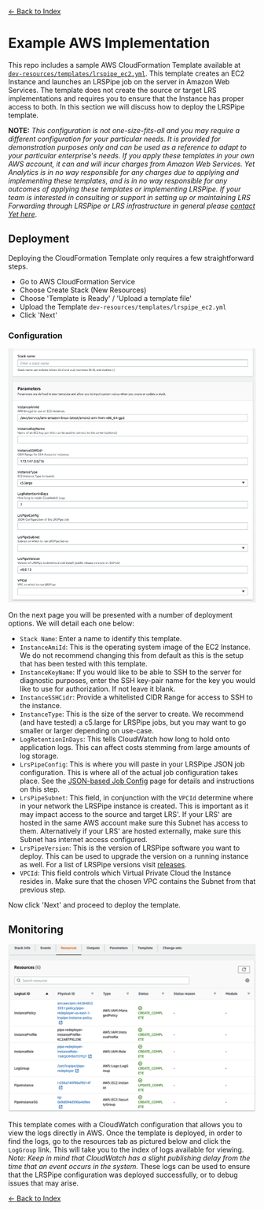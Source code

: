 [<- Back to Index](index.md)

# Example AWS Implementation

This repo includes a sample AWS CloudFormation Template available at [`dev-resources/templates/lrspipe_ec2.yml`](https://github.com/yetanalytics/xapipe/blob/main/dev-resources/templates/lrspipe_ec2.yml). This template creates an EC2 Instance and launches an LRSPipe job on the server in Amazon Web Services. The template does not create the source or target LRS implementations and requires you to ensure that the Instance has proper access to both. In this section we will discuss how to deploy the LRSPipe template.

__NOTE:__ *This configuration is not one-size-fits-all and you may require a different configuration for your particular needs. It is provided for demonstration purposes only and can be used as a reference to adapt to your particular enterprise's needs. If you apply these templates in your own AWS account, it can and will incur charges from Amazon Web Services. Yet Analytics is in no way responsible for any charges due to applying and implementing these templates, and is in no way responsible for any outcomes of applying these templates or implementing LRSPipe. If your team is interested in consulting or support in setting up or maintaining LRS Forwarding through LRSPipe or LRS infrastructure in general please [contact Yet here](https://www.sqllrs.com/contact)*.

## Deployment

Deploying the CloudFormation Template only requires a few straightforward steps.

- Go to AWS CloudFormation Service
- Choose Create Stack (New Resources)
- Choose 'Template is Ready' / 'Upload a template file'
- Upload the Template `dev-resources/templates/lrspipe_ec2.yml`
- Click 'Next'

### Configuration

![LRSPipe Template Deployment Options](img/template-options.png)

On the next page you will be presented with a number of deployment options. We will detail each one below:

- `Stack Name`: Enter a name to identify this template.
- `InstanceAmiId`: This is the operating system image of the EC2 Instance. We do not recommend changing this from default as this is the setup that has been tested with this template.
- `InstanceKeyName`: If you would like to be able to SSH to the server for diagnostic purposes, enter the SSH key-pair name for the key you would like to use for authorization. If not leave it blank.
- `InstanceSSHCidr`: Provide a whitelisted CIDR Range for access to SSH to the instance.
- `InstanceType`: This is the size of the server to create. We recommend (and have tested) a c5.large for LRSPipe jobs, but you may want to go smaller or larger depending on use-case.
- `LogRetentionInDays`: This tells CloudWatch how long to hold onto application logs. This can affect costs stemming from large amounts of log storage.
- `LrsPipeConfig`: This is where you will paste in your LRSPipe JSON job configuration. This is where all of the actual job configuration takes place. See the [JSON-based Job Config](json.md) page for details and instructions on this step.
- `LrsPipeSubnet`: This field, in conjunction with the `VPCId` determine where in your network the LRSPipe instance is created. This is important as it may impact access to the source and target LRS'. If your LRS' are hosted in the same AWS account make sure this Subnet has access to them. Alternatively if your LRS' are hosted externally, make sure this Subnet has internet access configured.
- `LrsPipeVersion`: This is the version of LRSPipe software you want to deploy. This can be used to upgrade the version on a running instance as well. For a list of LRSPipe versions visit [releases](https://github.com/yetanalytics/xapipe/releases).
- `VPCId`: This field controls which Virtual Private Cloud the Instance resides in. Make sure that the chosen VPC contains the Subnet from that previous step.

Now click 'Next' and proceed to deploy the template.

## Monitoring

![LRSPipe Template Deployment Options](img/resources.png)

This template comes with a CloudWatch configuration that allows you to view the logs directly in AWS. Once the template is deployed, in order to find the logs, go to the resources tab as pictured below and click the `LogGroup` link. This will take you to the index of logs available for viewing. *Note: Keep in mind that CloudWatch has a slight publishing delay from the time that an event occurs in the system.* These logs can be used to ensure that the LRSPipe configuration was deployed successfully, or to debug issues that may arise.

[<- Back to Index](index.md)
